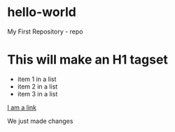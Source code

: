 # hello-world
My First Repository - repo

# This will make an H1 tagset


- item 1 in a list
- item 2 in a list
- item 3 in a list

[I am a link](http://www.southhills.edu)

We just made changes

